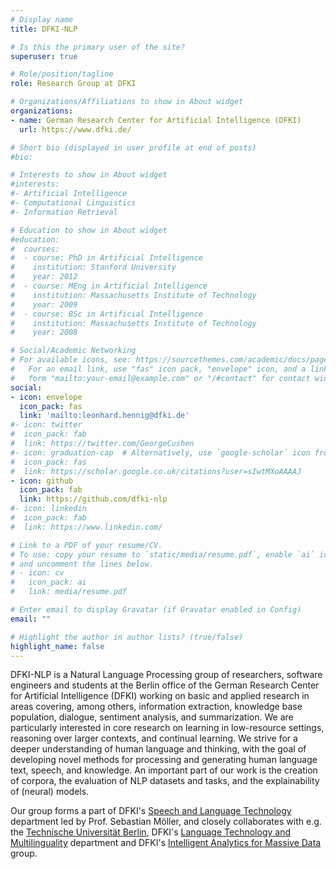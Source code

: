 ```yaml
---
# Display name
title: DFKI-NLP

# Is this the primary user of the site?
superuser: true

# Role/position/tagline
role: Research Group at DFKI

# Organizations/Affiliations to show in About widget
organizations:
- name: German Research Center for Artificial Intelligence (DFKI)
  url: https://www.dfki.de/

# Short bio (displayed in user profile at end of posts)
#bio: 

# Interests to show in About widget
#interests:
#- Artificial Intelligence
#- Computational Linguistics
#- Information Retrieval

# Education to show in About widget
#education:
#  courses:
#  - course: PhD in Artificial Intelligence
#    institution: Stanford University
#    year: 2012
#  - course: MEng in Artificial Intelligence
#    institution: Massachusetts Institute of Technology
#    year: 2009
#  - course: BSc in Artificial Intelligence
#    institution: Massachusetts Institute of Technology
#    year: 2008

# Social/Academic Networking
# For available icons, see: https://sourcethemes.com/academic/docs/page-builder/#icons
#   For an email link, use "fas" icon pack, "envelope" icon, and a link in the
#   form "mailto:your-email@example.com" or "/#contact" for contact widget.
social:
- icon: envelope
  icon_pack: fas
  link: 'mailto:leonhard.hennig@dfki.de'
#- icon: twitter
#  icon_pack: fab
#  link: https://twitter.com/GeorgeCushen
#- icon: graduation-cap  # Alternatively, use `google-scholar` icon from `ai` icon pack
#  icon_pack: fas
#  link: https://scholar.google.co.uk/citations?user=sIwtMXoAAAAJ
- icon: github
  icon_pack: fab
  link: https://github.com/dfki-nlp
#- icon: linkedin
#  icon_pack: fab
#  link: https://www.linkedin.com/

# Link to a PDF of your resume/CV.
# To use: copy your resume to `static/media/resume.pdf`, enable `ai` icons in `params.toml`, 
# and uncomment the lines below.
# - icon: cv
#   icon_pack: ai
#   link: media/resume.pdf

# Enter email to display Gravatar (if Gravatar enabled in Config)
email: ""

# Highlight the author in author lists? (true/false)
highlight_name: false
---
```


DFKI-NLP is a Natural Language Processing group of researchers, software engineers and students at the Berlin office of the German Research Center for Artificial Intelligence (DFKI) working on basic and applied research in areas covering, among others, information extraction, knowledge base population, dialogue, sentiment analysis, and summarization. We are particularly interested in core research on learning in low-resource settings, reasoning over larger contexts, and continual learning. We strive for a deeper understanding of human language and thinking, with the goal of developing novel methods for processing and generating human language text, speech, and knowledge.  An important part of our work is the creation of corpora, the evaluation of NLP datasets and tasks, and the explainability of (neural) models. 

Our group forms a part of DFKI's [Speech and Language Technology](https://www.dfki.de/en/web/research/research-departments/speech-and-language-technology/) department led by Prof. Sebastian Möller, and closely collaborates with e.g. the [Technische Universität Berlin](https://www.tu.berlin/en/), DFKI's [Language Technology and Multilinguality](https://www.dfki.de/en/web/research/research-departments/multilinguality-and-language-technology/) department and DFKI's [Intelligent Analytics for Massive Data](https://www.dfki.de/en/web/research/research-departments/intelligent-analytics-for-massive-data/) group.
